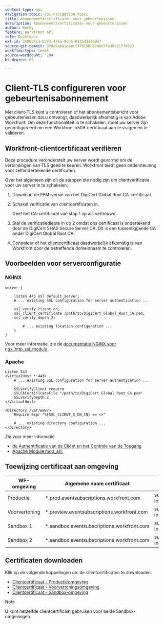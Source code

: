 ```yaml
---
content-type: api
navigation-topic: api-navigation-topic
title: Abonnementscertificaten voor gebeurtenissen
description: Abonnementscertificaten voor gebeurtenissen
author: Becky
feature: Workfront API
role: Developer
exl-id: 3606b6c3-b373-47ea-9cb5-813bd3af8da7
source-git-commit: 8f8a5aea1eeecff76150b87a6e7fe38b21f7d033
workflow-type: tm+mt
source-wordcount: '284'
ht-degree: 0%

---
```


# Client-TLS configureren voor gebeurtenisabonnement

<!--Configuring Client TLS for Event Subscription
Steps to Verify Workfront's Client Certificate
Examples for Server configuration
NGINX
Apache
Certificate to Environment Mapping
Certificates
Production
Preview
Sandbox 1
Sandbox 2
-->

Met client-TLS kunt u controleren of het abonnementsbericht voor gebeurtenissen dat u ontvangt, daadwerkelijk afkomstig is van Adobe Workfront. Om deze functionaliteit in te schakelen, moet uw server zijn geconfigureerd om een Workfront x509-certificaat aan te vragen en te valideren.


## Workfront-clientcertificaat verifiëren

Deze procedure veronderstelt uw server wordt gevormd om de verbindingen van TLS goed te keuren. Workfront biedt geen ondersteuning voor zelfondertekende certificaten.

Over het algemeen zijn dit de stappen die nodig zijn om clientverificatie voor uw server in te schakelen:

1. Download de PEM-versie van het DigiCert Global Root CA-certificaat.
1. Schakel verificatie van clientcertificaten in.

   Geef het CA-certificaat van stap 1 op als vertrouwd.

1. Stel de verificatiediepte in op 2 omdat ons certificaat is ondertekend door de DigiCert SHA2 Secure Server CA. Dit is een tussenliggende CA onder DigiCert Global Root CA.
1. Controleer of het clientcertificaat daadwerkelijk afkomstig is van Workfront door de betreffende domeinnaam te controleren.

## Voorbeelden voor serverconfiguratie

### NGINX

```
server {

    listen 443 ssl default_server;
    # ... existing SSL configuration for server authentication ...

    ssl_verify_client on;
    ssl_client_certificate /path/to/DigiCert_Global_Root_CA.pem;
    ssl_verify_depth 2;

        # ... existing location configuration ...
    }
}
```

Voor meer informatie, zie de [ documentatie NGiNX voor ngx_http_ssl_module ](https://nginx.org/en/docs/http/ngx_http_ssl_module.html).

### Apache

```
Listen 443
<VirtualHost *:443>
    # ... existing SSL configuration for server authentication ...

    SSLVerifyClient require
    SSLCACertificateFile "/path/to/DigiCert_Global_Root_CA.pem"
    SSLVerifyDepth 2
</VirtualHost>

<Directory /var/www/>
    Require expr "%{SSL_CLIENT_S_DN_CN} == <>"

    # ... existing directory configuration ...
</Directory>
```

Zie voor meer informatie

* [ de Authentificatie van de Cliënt en het Controle van de Toegang ](https://httpd.apache.org/docs/2.4/ssl/ssl_howto.html#accesscontrol)
* [ Apache Module mod_ssl ](https://httpd.apache.org/docs/2.4/mod/mod_ssl.html)
 

## Toewijzing certificaat aan omgeving

| WF-omgeving | Algemene naam certificaat | Certificaatonderwerp (DN) |
| -- | -- | -- |
| Productie | *.prod.eventsubscriptions.workfront.com | subject= /C=US/ST=Utah/L=Lehi/O=Workfront, Inc./CN=*.prod.eventsubscriptions.workfront.com |
| Voorvertoning | *.preview.eventsubscriptions.workfront.com | subject= /C=US/ST=Utah/L=Lehi/O=Workfront, Inc./CN=*.preview.eventsubscriptions.workfront.com |
| Sandbox 1 | *.sandbox.eventsubscriptions.workfront.com | subject= /C=US/ST=Utah/L=Lehi/O=Workfront, Inc./CN=*.sandbox.eventsubscriptions.workfront.com |
| Sandbox 2 | *.sandbox.eventsubscriptions.workfront.com | subject= /C=US/ST=Utah/L=Lehi/O=Workfront, Inc./CN=*.sandbox.eventsubscriptions.workfront.com |

## Certificaten downloaden

Klik op de volgende koppelingen om de clientcertificaten te downloaden.

* [Clientcertificaat - Productieomgeving](assets/prod-environment-nov-2024.crt)
* [Clientcertificaat - Voorvertoningsomgeving](assets/preview-environment-nov-2024.crt)
* [Clientcertificaat - Sandbox-omgeving](assets/sandbox-environment-nov-2024.crt)

>[!NOTE]
>
>U kunt hetzelfde clientcertificaat gebruiken voor beide Sandbox-omgevingen.
